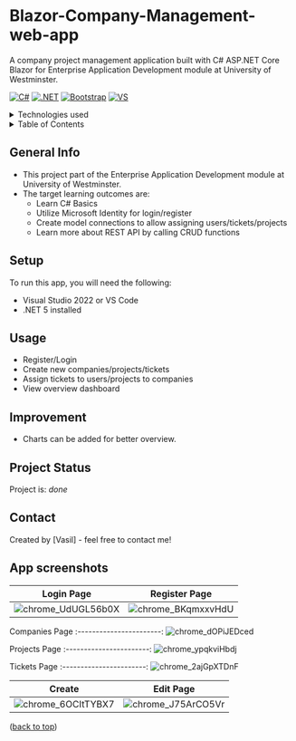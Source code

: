 # Blazor-Company-Management-web-app <a name="readme-top"></a> 
A company project management application built with C# ASP.NET Core Blazor for Enterprise Application Development module at University of Westminster.

[![C#][C#.com]][C#-url] [![.NET][.NET.com]][.NET-url] [![Bootstrap][Bootstrap.com]][Bootstrap-url] [![VS][VS.com]][VS-url] 

<!-- TABLE OF CONTENTS -->
<details>
  <summary>Technologies used</summary>
  <ol>
    <li>C#</li>
    <li>.NET ASP Core Blazor</li>
    <li>SQL Server</li>
    <li>ASP.NET Core Identity</li>
    <li>Bootstrap 4</li>
    <li>Visual Studio</li>
  </ol>
</details>

<!-- TABLE OF CONTENTS -->
<details>
  <summary>Table of Contents</summary>
  <ol>
    <li><a href="#general-info">General Info</a></li>
    <li><a href="#setup">Setup</a></li>
    <li><a href="#further-requirements">Further Requirements</a></li>
    <li><a href="#project-status">Project Status</a></li>
    <li><a href="#usage">Usage</a></li>
    <li><a href="#improvement">Room for Improvement</a></li>
    <li><a href="#project-status">Status</a></li>
    <li><a href="#contact">Contact</a></li>
    <li><a href="#app-screenshots">App Screenshots</a></li>

  </ol>
</details>

<!-- general-info -->
## General Info
- This project part of the Enterprise Application Development module at University of Westminster.
- The target learning outcomes are:
    - Learn C# Basics
    - Utilize Microsoft Identity for login/register
    - Create model connections to allow assigning users/tickets/projects
    - Learn more about REST API by calling CRUD functions

<!-- setup -->
## Setup
To run this app, you will need the following:
  - Visual Studio 2022 or VS Code
  - .NET 5 installed

<!-- usage -->
## Usage
- Register/Login
- Create new companies/projects/tickets
- Assign tickets to users/projects to companies
- View overview dashboard

<!-- improvement -->
## Improvement
- Charts can be added for better overview.

<!-- project-status -->
## Project Status
Project is: _done_

<!-- contact -->
## Contact
Created by [Vasil] - feel free to contact me!
<p align="right">

<!-- app-screenshots -->
## App screenshots
Login Page | Register Page 
:-----------------------:|:-----------------------:
![chrome_UdUGL56b0X](https://user-images.githubusercontent.com/78150846/196760645-e189f5ee-d410-434b-9009-583f8316c327.png)|![chrome_BKqmxxvHdU](https://user-images.githubusercontent.com/78150846/196760671-82cd3e0e-781b-49b6-9378-98771c30e2f5.png)

Companies Page 
:-----------------------:
![chrome_dOPiJEDced](https://user-images.githubusercontent.com/78150846/196762752-d49767d0-ef14-4d6b-9895-6295742bc272.png)

Projects Page 
:-----------------------:
![chrome_ypqkviHbdj](https://user-images.githubusercontent.com/78150846/196763013-0c0c6335-c21f-4c79-bb30-1031a2e6a6a1.png)

Tickets Page 
:-----------------------:
![chrome_2ajGpXTDnF](https://user-images.githubusercontent.com/78150846/196762719-6eb66ab9-a113-4817-940d-cee4844ecae1.png)

Create | Edit Page
:-----------------------:|:-----------------------:
![chrome_6OCItTYBX7](https://user-images.githubusercontent.com/78150846/196763273-8eb28e0d-4566-4077-8722-de88a6b64eb9.png)|![chrome_J75ArCO5Vr](https://user-images.githubusercontent.com/78150846/196763285-0f41a970-b5f0-4989-922f-6c4848204d85.png)

  (<a href="#readme-top">back to top</a>)</p>



<!-- MARKDOWN LINKS & IMAGES -->
<!--  [![Next][Next.js]][Next-url] [![React][React.js]][React-url] [![Vue][Vue.js]][Vue-url] [![Bootstrap][Bootstrap.com]][Bootstrap-url] [![JQuery][JQuery.com]][JQuery-url] -->
<!-- https://www.markdownguide.org/basic-syntax/#reference-style-links -->
[contributors-shield]: https://img.shields.io/github/contributors/github_username/repo_name.svg?style=for-the-badge
[contributors-url]: https://github.com/github_username/repo_name/graphs/contributors
[forks-shield]: https://img.shields.io/github/forks/github_username/repo_name.svg?style=for-the-badge
[forks-url]: https://github.com/github_username/repo_name/network/members
[stars-shield]: https://img.shields.io/github/stars/github_username/repo_name.svg?style=for-the-badge
[stars-url]: https://github.com/github_username/repo_name/stargazers
[issues-shield]: https://img.shields.io/github/issues/github_username/repo_name.svg?style=for-the-badge
[issues-url]: https://github.com/github_username/repo_name/issues
[license-shield]: https://img.shields.io/github/license/github_username/repo_name.svg?style=for-the-badge
[license-url]: https://github.com/github_username/repo_name/blob/master/LICENSE.txt
[linkedin-shield]: https://img.shields.io/badge/-LinkedIn-black.svg?style=for-the-badge&logo=linkedin&colorB=555
[linkedin-url]: https://linkedin.com/in/linkedin_username
[product-screenshot]: images/screenshot.png
[Next.js]: https://img.shields.io/badge/next.js-000000?style=for-the-badge&logo=nextdotjs&logoColor=white
[Next-url]: https://nextjs.org/
[React.js]: https://img.shields.io/badge/React-20232A?style=for-the-badge&logo=react&logoColor=61DAFB
[React-url]: https://reactjs.org/
[Vue.js]: https://img.shields.io/badge/Vue.js-35495E?style=for-the-badge&logo=vuedotjs&logoColor=4FC08D
[Vue-url]: https://vuejs.org/
[Angular.io]: https://img.shields.io/badge/Angular-DD0031?style=for-the-badge&logo=angular&logoColor=white
[Angular-url]: https://angular.io/
[Svelte.dev]: https://img.shields.io/badge/Svelte-4A4A55?style=for-the-badge&logo=svelte&logoColor=FF3E00
[Svelte-url]: https://svelte.dev/
[Laravel.com]: https://img.shields.io/badge/Laravel-FF2D20?style=for-the-badge&logo=laravel&logoColor=white
[Laravel-url]: https://laravel.com
[Bootstrap.com]: https://img.shields.io/badge/Bootstrap-563D7C?style=for-the-badge&logo=bootstrap&logoColor=white
[Bootstrap-url]: https://getbootstrap.com
[JQuery.com]: https://img.shields.io/badge/jQuery-0769AD?style=for-the-badge&logo=jquery&logoColor=white
[JQuery-url]: https://jquery.com 
[Xcode.com]: https://img.shields.io/badge/Xcode-007ACC?style=for-the-badge&logo=Xcode&logoColor=white
[Xcode-url]: https://developer.apple.com/xcode/
[Swift.com]: https://img.shields.io/badge/swift-F54A2A?style=for-the-badge&logo=swift&logoColor=white
[Swift-url]: https://docs.swift.org/swift-book/
[VS.com]: https://img.shields.io/badge/Visual_Studio-5C2D91?style=for-the-badge&logo=visual%20studio&logoColor=white
[VS-url]: https://visualstudio.microsoft.com/
[Java.com]: https://img.shields.io/badge/java-%23ED8B00.svg?style=for-the-badge&logo=java&logoColor=white
[Java-url]: [https://visualstudio.microsoft.com/](https://www.java.com/en/)
[C#.com]: https://img.shields.io/badge/c%23-%23239120.svg?style=for-the-badge&logo=c-sharp&logoColor=white
[C#-url]: https://learn.microsoft.com/en-us/dotnet/csharp/
[MYSQL.com]: https://img.shields.io/badge/MySQL-005C84?style=for-the-badge&logo=mysql&logoColor=white
[MYSQL-url]: https://www.mysql.com/
[.NET.com]: https://img.shields.io/badge/.NET-5C2D91?style=for-the-badge&logo=.net&logoColor=white
[.NET-url]: https://dotnet.microsoft.com/en-us/
